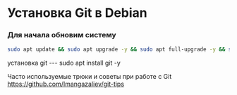 # Установка Git в Debian

### Для начала обновим систему

```bash
sudo apt update && sudo apt upgrade -y && sudo apt full-upgrade -y && sudo apt autoremove
```


установка git --- sudo apt install git -y


Часто используемые трюки и советы при работе с Git
https://github.com/Imangazaliev/git-tips


